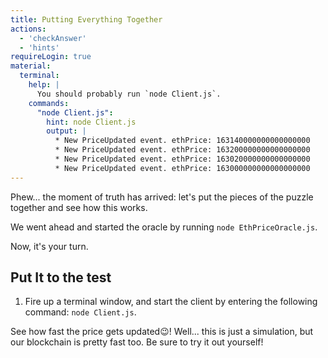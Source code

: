 ```yaml
---
title: Putting Everything Together
actions:
  - 'checkAnswer'
  - 'hints'
requireLogin: true
material:
  terminal:
    help: |
      You should probably run `node Client.js`.
    commands:
      "node Client.js":
        hint: node Client.js
        output: |
          * New PriceUpdated event. ethPrice: 163140000000000000000
          * New PriceUpdated event. ethPrice: 163200000000000000000
          * New PriceUpdated event. ethPrice: 163020000000000000000
          * New PriceUpdated event. ethPrice: 163000000000000000000
---
```


Phew... the moment of truth has arrived: let's put the pieces of the puzzle together and see how this works.

We went ahead and started the oracle by running `node EthPriceOracle.js`.

Now, it's your turn.

## Put It to the test

 1. Fire up a terminal window, and start the client by entering the following command: `node Client.js`.

See how fast the price gets updated😉! Well... this is just a simulation, but our blockchain is pretty fast too. Be sure to try it out yourself!
